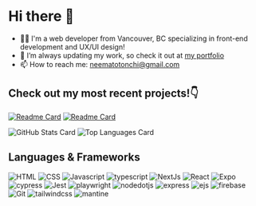 # Hi there 👋

- 🙋‍♂️ I'm a web developer from Vancouver, BC specializing in front-end development and UX/UI design!
- 🔭 I’m always updating my work, so check it out at [my portfolio](https://neema-totonchis-portfolio.vercel.app)
- 📫 How to reach me: neematotonchi@gmail.com

## Check out my most recent projects!👇
[![Readme Card](https://github-readme-stats-sandy-sigma.vercel.app/api/pin/?username=neematoto&repo=radiant-skies)](https://github.com/NeemaToto/radiant-skies.git)
[![Readme Card](https://github-readme-stats-sandy-sigma.vercel.app/api/pin/?username=neematoto&repo=BeatBlendr)](https://github.com/NeemaToto/BeatBlendr.git)

![GitHub Stats Card](https://github-readme-stats-sandy-sigma.vercel.app/api?username=neematoto&hide=contribs&show_icons=true&theme=tokyonight) ![Top Languages Card](https://github-readme-stats-sandy-sigma.vercel.app/api/top-langs/?username=neematoto&layout=compact&theme=tokyonight)

## Languages & Frameworks
<img alt="HTML" src="https://img.shields.io/badge/HTML%20-E34F26?style=for-the-badge&logo=html5&logoColor=FFFFFF"> <img alt="CSS" src="https://img.shields.io/badge/CSS%20-1572B6?style=for-the-badge&logo=css3&logoColor=FFFFFF"> <img alt="Javascript" src="https://img.shields.io/badge/Javascript%20-F7DF1E?style=for-the-badge&logo=javascript&logoColor=333333">  <img alt="typescript" src="https://img.shields.io/badge/Typescript%20-3178C6?style=for-the-badge&logo=typescript&logoColor=FFFFFF"> <img alt="NextJs" src="https://img.shields.io/badge/Next.js%20-171717?style=for-the-badge&logo=Next.js"> <img alt="React" src="https://img.shields.io/badge/React%20-61DAFB?style=for-the-badge&logo=react&logoColor=333333"> <img alt="Expo" src="https://img.shields.io/badge/Expo%20-000020?style=for-the-badge&logo=Expo"> <img alt="cypress" src="https://img.shields.io/badge/Cypress%20-69D3A7?style=for-the-badge&logo=cypress&logoColor=FFFFFF"> <img alt="Jest" src="https://img.shields.io/badge/Jest%20-C21325?style=for-the-badge&logo=jest"> <img alt="playwright" src="https://img.shields.io/badge/Playwright%20-2EAD33?style=for-the-badge&logo=playwright&logoColor=FFFFFF"> <img alt="nodedotjs" src="https://img.shields.io/badge/Node.js%20-339933?style=for-the-badge&logo=nodedotjs&logoColor=FFFFFF"> <img alt="express" src="https://img.shields.io/badge/Express%20-000000?style=for-the-badge&logo=express"> <img alt="ejs" src="https://img.shields.io/badge/EJS%20-B4CA65?style=for-the-badge&logo=ejs&logoColor=333333"> <img alt="firebase" src="https://img.shields.io/badge/Firebase%20-FFCA28?style=for-the-badge&logo=firebase&logoColor=333333"> <img alt="Git" src="https://img.shields.io/badge/Git%20-F05032?style=for-the-badge&logo=git&logoColor=FFFFFF"> <img alt="tailwindcss" src="https://img.shields.io/badge/Tailwind%20CSS%20-06B6D4?style=for-the-badge&logo=tailwindcss&logoColor=FFFFFF"> <img alt="mantine" src="https://img.shields.io/badge/Mantine%20-339AF0?style=for-the-badge&logo=mantine&logoColor=FFFFFF">




















<!--
**NeemaToto/NeemaToto** is a ✨ _special_ ✨ repository because its `README.md` (this file) appears on your GitHub profile.

Here are some ideas to get you started:

- 🔭 I’m currently working on ...
- 🌱 I’m currently learning ...
- 👯 I’m looking to collaborate on ...
- 🤔 I’m looking for help with ...
- 💬 Ask me about ...
- 📫 How to reach me: ...
- 😄 Pronouns: ...
- ⚡ Fun fact: ...
-->

